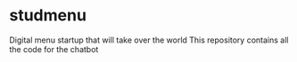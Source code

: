 # studmenu
Digital menu startup that will take over the world
This repository contains all the code for the chatbot
